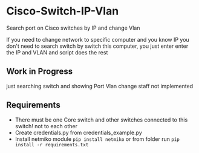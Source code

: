 # Cisco-Switch-IP-Vlan

Search port on Cisco switches by IP and change Vlan

If you need to change network to specific computer and you know IP you don't need to search switch by switch this computer, you just enter enter the IP and VLAN and script does the rest

## Work in Progress

just searching switch and showing Port
Vlan change staff not implemented

## Requirements

- There must be one Core switch and other switches connected to this switch! not to each other
- Create credentials.py from credentials_example.py
- Install netmiko module `pip install netmiko` or from folder run `pip install -r requirements.txt`
